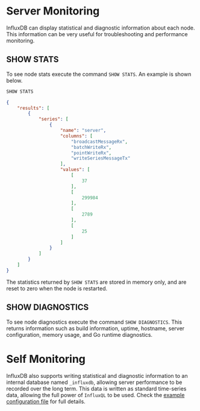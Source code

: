 # Server Monitoring

InfluxDB can display statistical and diagnostic information about each node. This information can be very useful for troubleshooting and performance monitoring.

## SHOW STATS
To see node stats execute the command `SHOW STATS`. An example is shown below.

```sql
SHOW STATS
```

```json
{
    "results": [
        {
            "series": [
                {
                    "name": "server",
                    "columns": [
                        "broadcastMessageRx",
                        "batchWriteRx",
                        "pointWriteRx",
                        "writeSeriesMessageTx"
                    ],
                    "values": [
                        [
                            37
                        ],
                        [
                            299984
                        ],
                        [
                            2789
                        ],
                        [
                            25
                        ]
                    ]
                }
            ]
        }
    ]
}
```

The statistics returned by `SHOW STATS` are stored in memory only, and are reset to zero when the node is restarted.

## SHOW DIAGNOSTICS
To see node diagnostics execute the command `SHOW DIAGNOSTICS`. This returns information such as build information, uptime, hostname, server configuration, memory usage, and Go runtime diagnostics.

# Self Monitoring
InfluxDB also supports writing statistical and diagnostic information to an internal database named `_influxdb`, allowing server performance to be recorded over the long term. This data is written as standard time-series data, allowing the full power of `InfluxQL` to be used. Check the [example configuration file](https://github.com/influxdb/influxdb/blob/master/etc/config.sample.toml) for full details.
